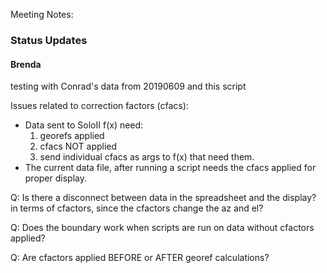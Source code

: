 Meeting Notes:

### Status Updates
#### Brenda
testing with Conrad's data from 20190609 and this script


  


Issues related to correction factors (cfacs):
* Data sent to SoloII f(x) need:
    1. georefs applied
    2. cfacs NOT applied
    3. send individual cfacs as args to f(x) that need them.
* The current data file, after running a script needs the cfacs applied for proper display.


Q: Is there a disconnect between data in the spreadsheet and the display? in terms of cfactors, since the cfactors change the az and el?


Q: Does the boundary work when scripts are run on data without cfactors applied?


Q: Are cfactors applied BEFORE or AFTER georef calculations?
